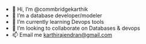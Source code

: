 - 👋 Hi, I’m @commbridgekarthik
- 👀 I’m a database developer/modeler
- 🌱 I’m currently learning Devops tools
- 💞️ I’m looking to collaborate on Databases & devops 
- 📫 Email me karthirajendran@gmail.com

<!---
commbridgekarthik/commbridgekarthik is a ✨ special ✨ repository because its `README.md` (this file) appears on your GitHub profile.
You can click the Preview link to take a look at your changes.
--->
